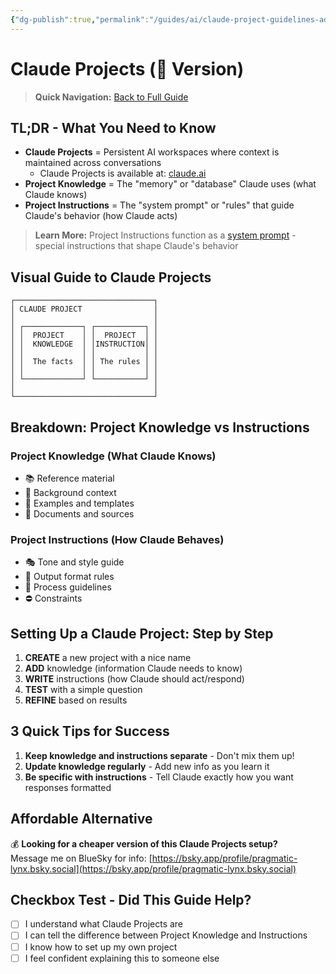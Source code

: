 ```yaml
---
{"dg-publish":true,"permalink":"/guides/ai/claude-project-guidelines-adhd/","tags":["AI","Claude","Projects","Guidelines","ADHD"]}
---
```



# Claude Projects (🦋 Version)

> **Quick Navigation:** [Back to Full Guide](/guides/ai/claude-project-guidelines)

## TL;DR - What You Need to Know

- **Claude Projects** = Persistent AI workspaces where context is maintained across conversations
	- Claude Projects is available at: [claude.ai](http://claude.ai)
- **Project Knowledge** = The "memory" or "database" Claude uses (what Claude knows)
- **Project Instructions** = The "system prompt" or "rules" that guide Claude's behavior (how Claude acts)

> **Learn More:** Project Instructions function as a [system prompt](https://www.promptlayer.com/glossary/system-prompt#:~:text=A%20system%20prompt%20is%20a,visible%20to%20the%20end%2Duser) - special instructions that shape Claude's behavior

## Visual Guide to Claude Projects

```
┌───────────────────────────────┐
│ CLAUDE PROJECT                │
│                               │
│ ┌─────────────┐ ┌───────────┐ │
│ │  PROJECT    │ │  PROJECT  │ │
│ │  KNOWLEDGE  │ │INSTRUCTION│ │
│ │             │ │           │ │
│ │  The facts  │ │ The rules │ │
│ │             │ │           │ │
│ └─────────────┘ └───────────┘ │
│                               │
└───────────────────────────────┘
```

## Breakdown: Project Knowledge vs Instructions

### Project Knowledge (What Claude Knows)
- 📚 Reference material
- 🧠 Background context
- 📂 Examples and templates
- 📑 Documents and sources

### Project Instructions (How Claude Behaves)
- 🎭 Tone and style guide
- 📏 Output format rules
- 🚦 Process guidelines
- ⛔ Constraints


## Setting Up a Claude Project: Step by Step

1. **CREATE** a new project with a nice name
2. **ADD** knowledge (information Claude needs to know)
3. **WRITE** instructions (how Claude should act/respond)
4. **TEST** with a simple question
5. **REFINE** based on results

## 3 Quick Tips for Success

1. **Keep knowledge and instructions separate** - Don't mix them up!
2. **Update knowledge regularly** - Add new info as you learn it
3. **Be specific with instructions** - Tell Claude exactly how you want responses formatted

## Affordable Alternative

💰 **Looking for a cheaper version of this Claude Projects setup?**  
Message me on BlueSky for info: [https://bsky.app/profile/pragmatic-lynx.bsky.social](https://bsky.app/profile/pragmatic-lynx.bsky.social)

## Checkbox Test - Did This Guide Help?

- [ ] I understand what Claude Projects are
- [ ] I can tell the difference between Project Knowledge and Instructions
- [ ] I know how to set up my own project
- [ ] I feel confident explaining this to someone else
